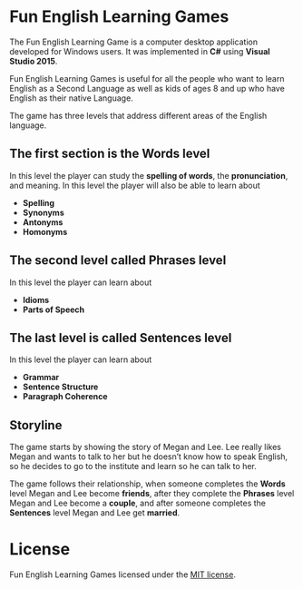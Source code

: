 
# Fun English Learning Games
The Fun English Learning Game is a computer desktop application developed for Windows users. 
It was implemented in **C#** using **Visual Studio 2015**.

Fun English Learning Games is useful for all the people who want to learn English as a Second Language as well as kids of ages 8 and up who have English as their native Language. 

The game has three levels that address different areas of the English language. 

## The first section is the **Words level**
   In this level the player can study the **spelling of words**, the **pronunciation**, and meaning. 
   In this level the player will also be able to learn about 
   - **Spelling**
   - **Synonyms**
   - **Antonyms**
   - **Homonyms**
   
## The second level called **Phrases** level
   
   In this level the player can learn about 
   - **Idioms** 
   - **Parts of Speech**
   
## The last level is called **Sentences** level

In this level the player can learn about 
- **Grammar**
- **Sentence Structure** 
- **Paragraph Coherence**


## Storyline
The game starts by showing the story of Megan and Lee. Lee really likes Megan and wants to talk to her but he doesn’t know how to speak English, so he decides to go to the institute and learn so he can talk to her. 

The game follows their relationship, when someone completes the **Words** level Megan and Lee become **friends**, after they complete the **Phrases** level Megan and Lee become a **couple**, and after someone completes the **Sentences** level Megan and Lee get **married**.


# License

Fun English Learning Games licensed under the [MIT license](https://opensource.org/licenses/MIT).

